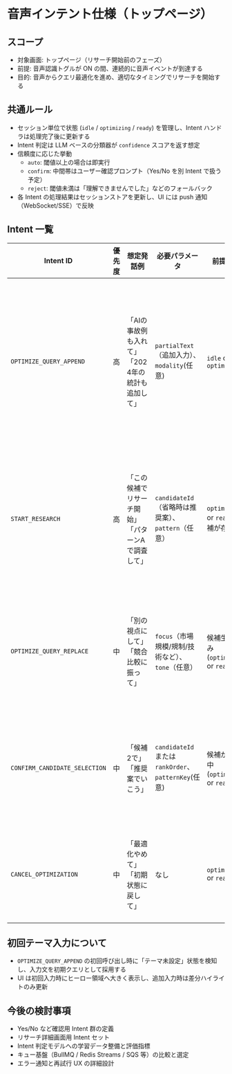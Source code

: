 # 音声インテント仕様（トップページ）

## スコープ

- 対象画面: トップページ（リサーチ開始前のフェーズ）
- 前提: 音声認識トグルが ON の間、連続的に音声イベントが到達する
- 目的: 音声からクエリ最適化を進め、適切なタイミングでリサーチを開始する

## 共通ルール

- セッション単位で状態 (`idle` / `optimizing` / `ready`) を管理し、Intent ハンドラは処理完了後に更新する
- Intent 判定は LLM ベースの分類器が `confidence` スコアを返す想定
- 信頼度に応じた挙動
  - `auto`: 閾値以上の場合は即実行
  - `confirm`: 中間帯はユーザー確認プロンプト（Yes/No を別 Intent で扱う予定）
  - `reject`: 閾値未満は「理解できませんでした」などのフォールバック
- 各 Intent の処理結果はセッションストアを更新し、UI には push 通知（WebSocket/SSE）で反映

## Intent 一覧

| Intent ID                     | 優先度 | 想定発話例                                        | 必要パラメータ                                       | 前提状態                               | 実行アクション                                                                               | 信頼度閾値                                       | 備考                                                               |
| ----------------------------- | ------ | ------------------------------------------------- | ---------------------------------------------------- | -------------------------------------- | -------------------------------------------------------------------------------------------- | ------------------------------------------------ | ------------------------------------------------------------------ |
| `OPTIMIZE_QUERY_APPEND`       | 高     | 「AIの事故例も入れて」「2024年の統計も追加して」  | `partialText`（追加入力）、`modality`(任意)          | `idle` or `optimizing`                 | セッションコンテキストに追記 → クエリ最適化 API を非同期呼び出し                             | auto: ≥0.60 / confirm: 0.40–0.59 / reject: <0.40 | 初回テーマ入力もこの Intent で扱う（セッション側で初回フラグ管理） |
| `START_RESEARCH`              | 高     | 「この候補でリサーチ開始」「パターンAで調査して」 | `candidateId`（省略時は推奨案）、`pattern`（任意）   | `optimizing` or `ready`, 候補が存在    | 候補を確定 → リサーチセッションID発行 → ExecuteResearchUseCase 実行 → `/research/:id` へ遷移 | auto: ≥0.80 / confirm: 0.60–0.79 / reject: <0.60 | 遷移前に最終クエリプレビュー／音声フィードバックを行う             |
| `OPTIMIZE_QUERY_REPLACE`      | 中     | 「別の視点にして」「競合比較に振って」            | `focus`（市場規模/規制/技術など）、`tone`（任意）    | 候補生成済み (`optimizing` or `ready`) | 既存候補を除外条件付きで再生成し、候補リストを全置換                                         | auto: ≥0.65 / confirm: 0.45–0.64 / reject: <0.45 | UI は候補更新を通知し差分ハイライトを再描画                        |
| `CONFIRM_CANDIDATE_SELECTION` | 中     | 「候補2で」「推奨案でいこう」                     | `candidateId` または `rankOrder`、`patternKey`(任意) | 候補が表示中 (`optimizing` or `ready`) | 指定候補を `selectedCandidate` にセットし状態を `ready` へ                                   | auto: ≥0.70 / confirm: 0.50–0.69 / reject: <0.50 | 音声でフィードバックし、UI で選択候補を強調                        |
| `CANCEL_OPTIMIZATION`         | 中     | 「最適化やめて」「初期状態に戻して」              | なし                                                 | `optimizing` or `ready`                | セッションコンテキストを初期化し、状態を `idle` へ戻す                                       | auto: ≥0.70 / confirm: 0.40–0.69 / reject: <0.40 | 候補 UI を閉じ、ガイダンス表示に戻す                               |

## 初回テーマ入力について

- `OPTIMIZE_QUERY_APPEND` の初回呼び出し時に「テーマ未設定」状態を検知し、入力文を初期クエリとして採用する
- UI は初回入力時にヒーロー領域へ大きく表示し、追加入力時は差分ハイライトのみ更新

## 今後の検討事項

- Yes/No など確認用 Intent 群の定義
- リサーチ詳細画面用 Intent セット
- Intent 判定モデルへの学習データ整備と評価指標
- キュー基盤（BullMQ / Redis Streams / SQS 等）の比較と選定
- エラー通知と再試行 UX の詳細設計
